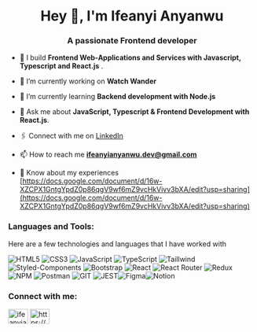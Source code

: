 <h1 align="center">Hey  👋, I'm Ifeanyi Anyanwu</h1>
<h3 align="center">A passionate Frontend developer</h3>


- 🌱 I build **Frontend Web-Applications and Services with Javascript, Typescript and React.js** .

- 🔭 I’m currently working on **Watch Wander**

- 🌱 I’m currently learning **Backend development with Node.js**

- 💬 Ask me about **JavaScript, Typescript & Frontend Development with React.js**.

- 🖇 Connect with me on [LinkedIn](https://www.linkedin.com/in/anyanwu-ifeanyi)

- 📫 How to reach me **ifeanyianyanwu.dev@gmail.com**

- 📄 Know about my experiences [https://docs.google.com/document/d/16w-XZCPX1GntgYpdZ0p86qgV9wf6mZ9vcHkVivv3bXA/edit?usp=sharing](https://docs.google.com/document/d/16w-XZCPX1GntgYpdZ0p86qgV9wf6mZ9vcHkVivv3bXA/edit?usp=sharing)


<h3 align="left">Languages and Tools:</h3>

Here are a few technologies and languages that I have worked with

![HTML5](https://img.shields.io/badge/html5-%23E34F26.svg?style=for-the-badge&logo=html5&logoColor=white) ![CSS3](https://img.shields.io/badge/css3-%231572B6.svg?style=for-the-badge&logo=css3&logoColor=white) ![JavaScript](https://img.shields.io/badge/JavaScript-F7DF1E?style=for-the-badge&logo=javascript&logoColor=black) ![TypeScript](https://img.shields.io/badge/typescript-%23007ACC.svg?style=for-the-badge&logo=typescript&logoColor=white) ![Taillwind](https://img.shields.io/badge/Tailwind-100000?style=for-the-badge&logo=tailwind-css&logoColor=white&labelColor=00BBFF&color=00BBFF) ![Styled-Components](https://img.shields.io/badge/styled_components-100000?style=for-the-badge&logo=styled-components&logoColor=white&labelColor=C0005E&color=C0005E) ![Bootstrap](https://img.shields.io/badge/bootstrap-%23563D7C.svg?style=for-the-badge&logo=bootstrap&logoColor=white) ![React](https://img.shields.io/badge/react-%2320232a.svg?style=for-the-badge&logo=react&logoColor=%2361DAFB) ![React Router](https://img.shields.io/badge/React_Router-CA4245?style=for-the-badge&logo=react-router&logoColor=white) ![Redux](https://img.shields.io/badge/redux-%23593d88.svg?style=for-the-badge&logo=redux&logoColor=white) ![NPM](https://img.shields.io/badge/NPM-%23000000.svg?style=for-the-badge&logo=npm&logoColor=white) ![Postman](https://img.shields.io/badge/Postman-FF6C37?style=for-the-badge&logo=postman&logoColor=white) ![GIT](https://img.shields.io/badge/GIT-E44C30?style=for-the-badge&logo=git&logoColor=white) ![JEST](https://img.shields.io/badge/Jest-100000?style=for-the-badge&logo=jest&logoColor=white&labelColor=28DA28&color=28DA28)![Figma](https://img.shields.io/badge/figma-%23F24E1E.svg?style=for-the-badge&logo=figma&logoColor=white)![Notion](https://img.shields.io/badge/Notion-%23000000.svg?style=for-the-badge&logo=notion&logoColor=white)

<h3 align="left">Connect with me:</h3>
<p align="left">
<a href="https://twitter.com/__delgo" target="blank"><img align="center" src="https://raw.githubusercontent.com/rahuldkjain/github-profile-readme-generator/master/src/images/icons/Social/twitter.svg" alt="ifeanyianyanwu" height="30" width="40" /></a>
<a href="https://www.linkedin.com/in/anyanwu-ifeanyi" target="blank"><img align="center" src="https://raw.githubusercontent.com/rahuldkjain/github-profile-readme-generator/master/src/images/icons/Social/linked-in-alt.svg" alt="https://ng.linkedin.com/in/anyanwu-ifeanyi?challengeId=AQEjmFjYPXxIWQAAAYAnFThFIXwVCxH7uXZGq4x8bBT-nbzsqAWbXtN-ymsHSyUyZiCDBuMV0Jn6kABvR-IQx-KpB2NO50cIIw&submissionId=542ba375-5bb4-e516-edc9-0c9afdb89560" height="30" width="40" /></a>
